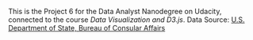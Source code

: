 This is the Project 6 for the Data Analyst Nanodegree on Udacity, connected to the course *Data Visualization and D3.js*.
Data Source: [U.S. Department of State, Bureau of Consular Affairs](https://travel.state.gov/content/visas/en/law-and-policy/statistics/non-immigrant-visas.html)
